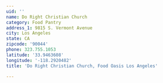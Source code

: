 ```yaml
---
uid: ''
name: Do Right Christian Church
category: Food Pantry
address_1: 9815 S. Vermont Avenue
city: Los Angeles
state: CA
zipcode: '90044'
phone: 323.755.1053
latitude: '33.9463608'
longitude: '-118.2920482'
title: 'Do Right Christian Church, Food Oasis Los Angeles'

---
```

